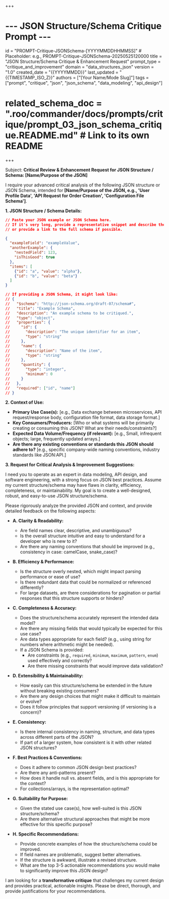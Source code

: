 +++
# --- JSON Structure/Schema Critique Prompt ---
id = "PROMPT-Critique-JSONSchema-[YYYYMMDDHHMMSS]" # Placeholder: e.g., PROMPT-Critique-JSONSchema-20250525120000
title = "JSON Structure/Schema Critique & Enhancement Request"
prompt_type = "critique_and_improvement"
domain = "data_structures_json"
version = "1.0"
created_date = "{{YYYYMMDD}}"
last_updated = "{{TIMESTAMP_ISO_Z}}"
authors = ["[Your Name/Mode Slug]"]
tags = ["prompt", "critique", "json", "json_schema", "data_modeling", "api_design"]
# related_schema_doc = ".roo/commander/docs/prompts/critique/prompt_03_json_schema_critique.README.md" # Link to its own README
+++

Subject: **Critical Review & Enhancement Request for JSON Structure / Schema: [Name/Purpose of the JSON]**

I require your advanced critical analysis of the following JSON structure or JSON Schema, intended for **[Name/Purpose of the JSON, e.g., 'User Profile Data', 'API Request for Order Creation', 'Configuration File Schema']**.

**1. JSON Structure / Schema Details:**

```json
// Paste your JSON example or JSON Schema here.
// If it's very long, provide a representative snippet and describe the rest,
// or provide a link to the full schema if possible.

{
  "exampleField": "exampleValue",
  "anotherExample": {
    "nestedField": 123,
    "isThisGood": true
  },
  "items": [
    {"id": "a", "value": "alpha"},
    {"id": "b", "value": "beta"}
  ]
}

// If providing a JSON Schema, it might look like:
// {
//   "$schema": "http://json-schema.org/draft-07/schema#",
//   "title": "Example Schema",
//   "description": "An example schema to be critiqued.",
//   "type": "object",
//   "properties": {
//     "id": {
//       "description": "The unique identifier for an item",
//       "type": "string"
//     },
//     "name": {
//       "description": "Name of the item",
//       "type": "string"
//     },
//     "quantity": {
//       "type": "integer",
//       "minimum": 0
//     }
//   },
//   "required": ["id", "name"]
// }
```

**2. Context of Use:**
   *   **Primary Use Case(s):** [e.g., Data exchange between microservices, API request/response body, configuration file format, data storage format.]
   *   **Key Consumers/Producers:** [Who or what systems will be primarily creating or consuming this JSON? What are their needs/constraints?]
   *   **Expected Data Volume/Frequency (if relevant):** [e.g., Small, infrequent objects; large, frequently updated arrays.]
   *   **Are there any existing conventions or standards this JSON should adhere to?** [e.g., specific company-wide naming conventions, industry standards like JSON:API.]

**3. Request for Critical Analysis & Improvement Suggestions:**

I need you to operate as an expert in data modeling, API design, and software engineering, with a strong focus on JSON best practices. Assume my current structure/schema may have flaws in clarity, efficiency, completeness, or maintainability. My goal is to create a well-designed, robust, and easy-to-use JSON structure/schema.

Please rigorously analyze the provided JSON and context, and provide detailed feedback on the following aspects:

*   **A. Clarity & Readability:**
    *   Are field names clear, descriptive, and unambiguous?
    *   Is the overall structure intuitive and easy to understand for a developer who is new to it?
    *   Are there any naming conventions that should be improved (e.g., consistency in case: camelCase, snake_case)?

*   **B. Efficiency & Performance:**
    *   Is the structure overly nested, which might impact parsing performance or ease of use?
    *   Is there redundant data that could be normalized or referenced differently?
    *   For large datasets, are there considerations for pagination or partial responses that this structure supports or hinders?

*   **C. Completeness & Accuracy:**
    *   Does the structure/schema accurately represent the intended data model?
    *   Are there any missing fields that would typically be expected for this use case?
    *   Are data types appropriate for each field? (e.g., using string for numbers where arithmetic might be needed).
    *   If a JSON Schema is provided:
        *   Are constraints (e.g., `required`, `minimum`, `maximum`, `pattern`, `enum`) used effectively and correctly?
        *   Are there missing constraints that would improve data validation?

*   **D. Extensibility & Maintainability:**
    *   How easily can this structure/schema be extended in the future without breaking existing consumers?
    *   Are there any design choices that might make it difficult to maintain or evolve?
    *   Does it follow principles that support versioning (if versioning is a concern)?

*   **E. Consistency:**
    *   Is there internal consistency in naming, structure, and data types across different parts of the JSON?
    *   If part of a larger system, how consistent is it with other related JSON structures?

*   **F. Best Practices & Conventions:**
    *   Does it adhere to common JSON design best practices?
    *   Are there any anti-patterns present?
    *   How does it handle null vs. absent fields, and is this appropriate for the context?
    *   For collections/arrays, is the representation optimal?

*   **G. Suitability for Purpose:**
    *   Given the stated use case(s), how well-suited is this JSON structure/schema?
    *   Are there alternative structural approaches that might be more effective for this specific purpose?

*   **H. Specific Recommendations:**
    *   Provide concrete examples of how the structure/schema could be improved.
    *   If field names are problematic, suggest better alternatives.
    *   If the structure is awkward, illustrate a revised structure.
    *   What are the top 3-5 actionable recommendations you would make to significantly improve this JSON design?

I am looking for a **transformative critique** that challenges my current design and provides practical, actionable insights. Please be direct, thorough, and provide justifications for your recommendations.
